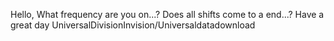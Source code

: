 Hello, What frequency are you on...? Does all shifts come to a end...? Have a great day UniversalDivisionInvision/Universaldatadownload